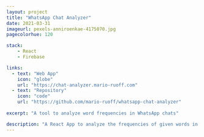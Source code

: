 ```yaml
---
layout: project
title: "WhatsApp Chat Analyzer"
date: 2021-03-31
imageurl: pexels-anniroenkae-4175070.jpg
pagecolorhue: 120

stack:
    - React
    - Firebase

links:
  - text: "Web App"
    icon: "globe"
    url: "https://chat-analyzer.mario-ruoff.com"
  - text: "Repository"
    icon: "code"
    url: "https://github.com/mario-ruoff/whatsapp-chat-analyzer"
    
excerpt: "A tool to analyze word frequencies in WhatsApp chats"

description: "A React App to analyze the frequencies of given words in selected WhatsApp chats. This tool is deprecated and not maintained anymore."
---
```

